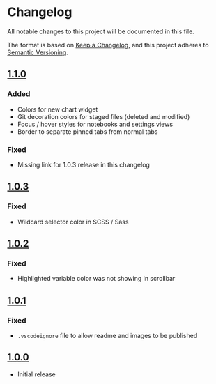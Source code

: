 # Changelog

All notable changes to this project will be documented in this file.

The format is based on [Keep a Changelog](https://keepachangelog.com/en/1.0.0/),
and this project adheres to [Semantic Versioning](https://semver.org/spec/v2.0.0.html).

## [1.1.0]

### Added

- Colors for new chart widget
- Git decoration colors for staged files (deleted and modified)
- Focus / hover styles for notebooks and settings views
- Border to separate pinned tabs from normal tabs

### Fixed

- Missing link for 1.0.3 release in this changelog

## [1.0.3]

### Fixed

- Wildcard selector color in SCSS / Sass

## [1.0.2]

### Fixed

- Highlighted variable color was not showing in scrollbar

## [1.0.1]

### Fixed

- `.vscodeignore` file to allow readme and images to be published

## [1.0.0]

- Initial release

[1.1.0]: https://github.com/Pustur/rapture-vscode/compare/1.0.3...1.1.0
[1.0.3]: https://github.com/Pustur/rapture-vscode/compare/1.0.2...1.0.3
[1.0.2]: https://github.com/Pustur/rapture-vscode/compare/1.0.1...1.0.2
[1.0.1]: https://github.com/Pustur/rapture-vscode/compare/1.0.0...1.0.1
[1.0.0]: https://github.com/Pustur/rapture-vscode/releases/tag/1.0.0
